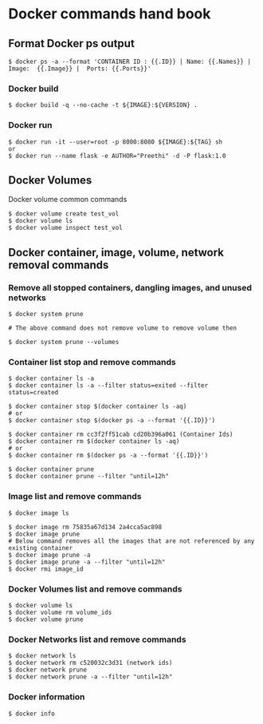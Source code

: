 # Docker commands hand book

## Format Docker ps output

```
$ docker ps -a --format 'CONTAINER ID : {{.ID}} | Name: {{.Names}} | Image:  {{.Image}} |  Ports: {{.Ports}}'
```

### Docker build
```
$ docker build -q --no-cache -t ${IMAGE}:${VERSION} .
```

### Docker run 
```
$ docker run -it --user=root -p 8000:8080 ${IMAGE}:${TAG} sh
or
$ docker run --name flask -e AUTHOR="Preethi" -d -P flask:1.0
```


## Docker Volumes
Docker volume common commands

```
$ docker volume create test_vol
$ docker volume ls
$ docker volume inspect test_vol
```







## Docker container, image, volume, network removal commands

### Remove all stopped containers, dangling images, and unused networks
```
$ docker system prune

# The above command does not remove volume to remove volume then

$ docker system prune --volumes
```

### Container list stop and remove commands
```
$ docker container ls -a
$ docker container ls -a --filter status=exited --filter status=created

$ docker container stop $(docker container ls -aq) 
# or 
$ docker container stop $(docker ps -a --format '{{.ID}}')

$ docker container rm cc3f2ff51cab cd20b396a061 (Container Ids)
$ docker container rm $(docker container ls -aq) 
# or 
$ docker container rm $(docker ps -a --format '{{.ID}}')

$ docker container prune
$ docker container prune --filter "until=12h" 
```

### Image list and remove commands
```
$ docker image ls

$ docker image rm 75835a67d134 2a4cca5ac898
$ docker image prune
# Below command removes all the images that are not referenced by any existing container
$ docker image prune -a
$ docker image prune -a --filter "until=12h"
$ docker rmi image_id
```

### Docker Volumes list and remove commands
```
$ docker volume ls
$ docker volume rm volume_ids
$ docker volume prune
```

### Docker Networks list and remove commands
```
$ docker network ls
$ docker network rm c520032c3d31 (network ids)
$ docker network prune
$ docker network prune -a --filter "until=12h"
```

### Docker information
```
$ docker info
```

